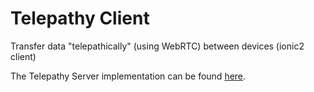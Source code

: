 # Telepathy Client
Transfer data "telepathically" (using WebRTC) between devices (ionic2 client)

The Telepathy Server implementation can be found [here](https://github.com/hvoecking/telepathy-server).
